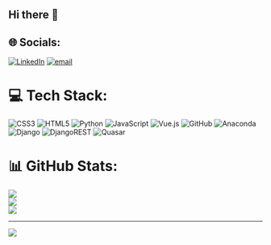 ## Hi there 👋

<!-- # 💫 About Me:
🔭 I’m currently working on<br>👯 I’m looking to collaborate on<br>🤝 I’m looking for help with<br>🌱 I’m currently learning<br>💬 Ask me about<br>⚡ Fun fact -->

## 🌐 Socials:
[![LinkedIn](https://img.shields.io/badge/LinkedIn-%230077B5.svg?logo=linkedin&logoColor=white)](https://linkedin.com/in/pedro-henrique-costantin-rohr/) [![email](https://img.shields.io/badge/Email-D14836?logo=gmail&logoColor=white)](mailto:pedrorohr04@gmail.com) 

# 💻 Tech Stack:
![CSS3](https://img.shields.io/badge/css3-%231572B6.svg?style=flat&logo=css3&logoColor=white) ![HTML5](https://img.shields.io/badge/html5-%23E34F26.svg?style=flat&logo=html5&logoColor=white) ![Python](https://img.shields.io/badge/python-3670A0?style=flat&logo=python&logoColor=ffdd54) ![JavaScript](https://img.shields.io/badge/javascript-%23323330.svg?style=flat&logo=javascript&logoColor=%23F7DF1E) ![Vue.js](https://img.shields.io/badge/vue.js-%2335495e.svg?style=flat&logo=vuedotjs&logoColor=%234FC08D) ![GitHub](https://img.shields.io/badge/github-%23121011.svg?style=flat&logo=github&logoColor=white) ![Anaconda](https://img.shields.io/badge/Anaconda-%2344A833.svg?style=flat&logo=anaconda&logoColor=white) ![Django](https://img.shields.io/badge/django-%23092E20.svg?style=flat&logo=django&logoColor=white) ![DjangoREST](https://img.shields.io/badge/DJANGO-REST-ff1709?style=for-the-badge&logo=django&logoColor=white&color=ff1709&labelColor=gray) ![Quasar](https://img.shields.io/badge/Quasar-16B7FB?style=for-the-badge&logo=quasar&logoColor=black)

# 📊 GitHub Stats:
![](https://github-readme-stats.vercel.app/api?username=pedro-rohr&theme=shadow_red&hide_border=false&include_all_commits=true&count_private=true)<br/>
![](https://nirzak-streak-stats.vercel.app/?user=pedro-rohr&theme=shadow_red&hide_border=false)<br/>
![](https://github-readme-stats.vercel.app/api/top-langs/?username=pedro-rohr&theme=shadow_red&hide_border=false&include_all_commits=true&count_private=true&layout=compact)

---
[![](https://visitcount.itsvg.in/api?id=pedro-rohr&icon=0&color=4)](https://visitcount.itsvg.in)

<!-- Proudly created with GPRM ( https://gprm.itsvg.in ) -->
<!--
**pedro-rohr/pedro-rohr** is a ✨ _special_ ✨ repository because its `README.md` (this file) appears on your GitHub profile.

Here are some ideas to get you started:

- 🔭 I’m currently working on ...
- 🌱 I’m currently learning ...
- 👯 I’m looking to collaborate on ...
- 🤔 I’m looking for help with ...
- 💬 Ask me about ...
- 📫 How to reach me: ...
- 😄 Pronouns: ...
- ⚡ Fun fact: ...
-->
